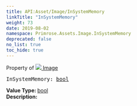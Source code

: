 ```yaml
---
title: API:Asset/Image/InSystemMemory
linkTitle: "InSystemMemory"
weight: 73
date: 2019-08-02
namespace: Primrose.Assets.Image.InSystemMemory
deprecated: false
no_list: true
toc_hide: true
---
```

Property of <a href="/docs/api-reference/Class/Image"><img src="/icons/silk/default.png"/>&nbsp;Image</a>
<pre class="method-declaration">
InSystemMemory: <a class="type" href="/docs/api-reference/System/Primitives#boolean">bool</a></pre>
<b>Value Type: </b>
<a class="type" href="/docs/api-reference/System/Primitives#boolean">bool</a>
<br/>
<b>Description: </b>